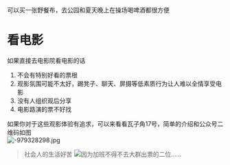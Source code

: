  可以买一张野餐布，去公园和夏天晚上在操场喝啤酒都很方便
# 看电影
如果直接去电影院看电影的话

1. 不会有特别好看的票根
2. 观影氛围可能不太好，踢凳子、聊天、屏摄等低素质行为让人难以全情享受电影
3. 没有人组织观后分享
4. 电影路演的票不好找

如果你对于这些观影体验有追求，可以来看看瓦子角17号，简单的介绍和公众号二维码如图<br />![-979328298.jpg](https://cdn.nlark.com/yuque/0/2024/jpeg/35855942/1713021463103-d6a8c46a-6ab1-446c-a542-663092cefd76.jpeg#averageHue=%23776857&from=url&height=901&id=z06BT&originHeight=2909&originWidth=1280&originalType=binary&ratio=1&rotation=0&showTitle=false&size=449237&status=done&style=none&title=&width=396.3999938964844)
> 社会人的生活好苦
> ![因为加班不得不去大群出票的二位……](https://cdn.nlark.com/yuque/0/2024/png/35855942/1713247959277-cb3530b0-0f06-4a27-ba4d-a72d0f2249b5.png#averageHue=%23eeeded&clientId=u489a0c15-9853-4&from=drop&id=u940ac6c3&originHeight=282&originWidth=401&originalType=binary&ratio=1.25&rotation=0&showTitle=true&size=16884&status=done&style=none&taskId=ua09dc97c-a6c9-4616-abf1-8fd04813377&title=%E5%9B%A0%E4%B8%BA%E5%8A%A0%E7%8F%AD%E4%B8%8D%E5%BE%97%E4%B8%8D%E5%8E%BB%E5%A4%A7%E7%BE%A4%E5%87%BA%E7%A5%A8%E7%9A%84%E4%BA%8C%E4%BD%8D%E2%80%A6%E2%80%A6 "因为加班不得不去大群出票的二位……")

